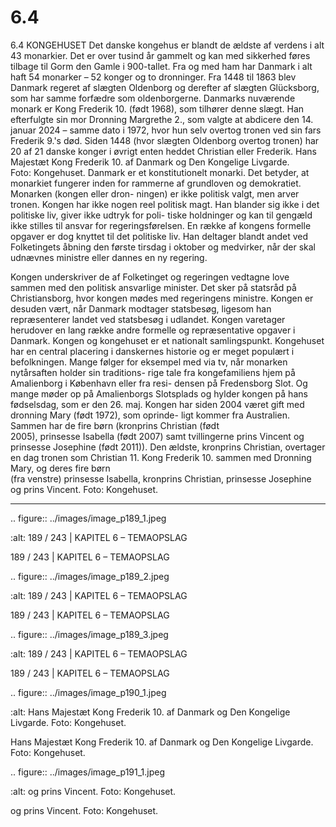 # 6.4

6.4 
KONGEHUSET
Det danske kongehus er blandt de ældste af verdens i alt 43 monarkier. Det er 
over tusind år gammelt og kan med sikkerhed føres tilbage til Gorm den Gamle 
i 900-tallet. Fra og med ham har Danmark i alt haft 54 monarker – 52 konger og 
to dronninger.
Fra 1448 til 1863 blev Danmark regeret af slægten Oldenborg og derefter af 
slægten Glücksborg, som har samme forfædre som oldenborgerne. Danmarks 
nuværende monark er Kong Frederik 10. (født 1968), som tilhører denne slægt. 
Han efterfulgte sin mor Dronning Margrethe 2., som valgte at abdicere den 14. 
januar 2024 – samme dato i 1972, hvor hun selv overtog tronen ved sin fars 
Frederik 9.'s død. Siden 1448 (hvor slægten Oldenborg overtog tronen) har 20 af 
21 danske konger i øvrigt enten heddet Christian eller Frederik. 
Hans Majestæt Kong Frederik 10. af Danmark og Den Kongelige Livgarde.  
Foto: Kongehuset.
Danmark er et konstitutionelt monarki. Det betyder, at monarkiet fungerer inden 
for rammerne af grundloven og demokratiet. Monarken (kongen eller dron-
ningen) er ikke politisk valgt, men arver tronen. Kongen har ikke nogen reel 
politisk magt. Han blander sig ikke i det politiske liv, giver ikke udtryk for poli-
tiske holdninger og kan til gengæld ikke stilles til ansvar for regeringsførelsen. 
En række af kongens formelle opgaver er dog knyttet til det politiske liv. Han 
deltager blandt andet ved Folketingets åbning den første tirsdag i oktober og 
medvirker, når der skal udnævnes ministre eller dannes en ny regering. 
 
 Kongen underskriver de af Folketinget og regeringen vedtagne love sammen 
med den politisk ansvarlige minister. Det sker på statsråd på Christiansborg, 
hvor kongen mødes med regeringens ministre.
Kongen er desuden vært, når Danmark modtager statsbesøg, ligesom han 
repræsenterer landet ved statsbesøg i udlandet. Kongen varetager herudover 
en lang række andre formelle og repræsentative opgaver i Danmark.
Kongen og kongehuset er et nationalt samlingspunkt. Kongehuset har en central 
placering i danskernes historie og er meget populært i befolkningen. Mange 
følger for eksempel med via tv, når monarken nytårsaften holder sin traditions-
rige tale fra kongefamiliens hjem på Amalienborg i København eller fra resi-
densen på Fredensborg Slot. Og mange møder op på Amalienborgs Slotsplads 
og hylder kongen på hans fødselsdag, som er den 26. maj.
Kongen har siden 2004 været gift med dronning Mary (født 1972), som oprinde-
ligt	kommer	fra	Australien.	Sammen	har	de	fire	børn	(kronprins	Christian	(født	
2005), prinsesse Isabella (født 2007) samt tvillingerne prins Vincent og prinsesse 
Josephine (født 2011)). Den ældste, kronprins Christian, overtager en dag tronen 
som Christian 11.
Kong	Frederik	10.	sammen	med	Dronning	Mary,	og	deres	fire	børn	
(fra venstre) prinsesse	Isabella,	kronprins	Christian,	prinsesse	Josephine	
og prins Vincent.	Foto:	Kongehuset.
 
 ---

<!-- Figures extracted from nearby pages -->

.. figure:: ../images/image_p189_1.jpeg

   :alt: 189 / 243    |    KAPITEL 6 – TEMAOPSLAG

   189 / 243    |    KAPITEL 6 – TEMAOPSLAG

.. figure:: ../images/image_p189_2.jpeg

   :alt: 189 / 243    |    KAPITEL 6 – TEMAOPSLAG

   189 / 243    |    KAPITEL 6 – TEMAOPSLAG

.. figure:: ../images/image_p189_3.jpeg

   :alt: 189 / 243    |    KAPITEL 6 – TEMAOPSLAG

   189 / 243    |    KAPITEL 6 – TEMAOPSLAG

.. figure:: ../images/image_p190_1.jpeg

   :alt: Hans Majestæt Kong Frederik 10. af Danmark og Den Kongelige Livgarde.  Foto: Kongehuset.

   Hans Majestæt Kong Frederik 10. af Danmark og Den Kongelige Livgarde.  Foto: Kongehuset.

.. figure:: ../images/image_p191_1.jpeg

   :alt: og prins Vincent.	Foto:	Kongehuset.

   og prins Vincent.	Foto:	Kongehuset.
